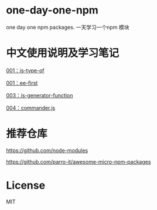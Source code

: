 # one-day-one-npm
one day one npm packages. 一天学习一个npm 模块


# 中文使用说明及学习笔记

[001：is-type-of](https://github.com/leeson8888/one-day-one-npm/blob/master/001-is-type-of)

[001：ee-first](https://github.com/leeson8888/one-day-one-npm/tree/master/002-ee-first)

[003：is-generator-function](https://github.com/leeson8888/one-day-one-npm/tree/master/003-is-generator-function)

[004：commander.js](https://github.com/itshizhan/one-day-one-npm/tree/master/004-commander)


# 推荐仓库
https://github.com/node-modules

https://github.com/parro-it/awesome-micro-npm-packages

# License
MIT